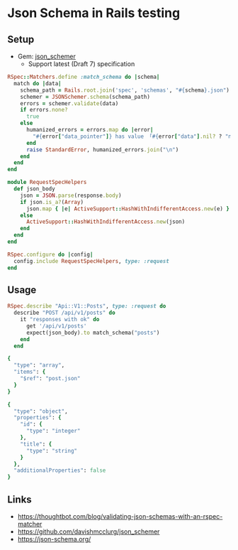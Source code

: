 # Json Schema in Rails testing

## Setup

- Gem: [json_schemer](https://github.com/davishmcclurg/json_schemer)
  - Support latest (Draft 7) specification

```ruby title=spec/support/json_schemer.rb
RSpec::Matchers.define :match_schema do |schema|
  match do |data|
    schema_path = Rails.root.join('spec', 'schemas', "#{schema}.json")
    schemer = JSONSchemer.schema(schema_path)
    errors = schemer.validate(data)
    if errors.none?
      true
    else
      humanized_errors = errors.map do |error|
        "#{error["data_pointer"]} has value 「#{error["data"].nil? ? "nil" : error["data"]}」, which is not match schema #{error["schema"].inspect}"
      end
      raise StandardError, humanized_errors.join("\n")
    end
  end
end
```

```ruby title=spec/support/request_spec_helpers.rb
module RequestSpecHelpers
  def json_body
    json = JSON.parse(response.body)
    if json.is_a?(Array)
      json.map { |e| ActiveSupport::HashWithIndifferentAccess.new(e) }
    else
      ActiveSupport::HashWithIndifferentAccess.new(json)
    end
  end
end

RSpec.configure do |config|
  config.include RequestSpecHelpers, type: :request
end
```

## Usage

```ruby title=spec/requests/api/v1/posts_spec.rb
RSpec.describe "Api::V1::Posts", type: :request do
  describe "POST /api/v1/posts" do
    it "responses with ok" do
      get '/api/v1/posts'
      expect(json_body).to match_schema("posts")
    end
  end
```

```ruby title=spec/schemas/posts.json
{
  "type": "array",
  "items": {
    "$ref": "post.json"
  }
}
```

```ruby title=spec/schemas/post.json
{
  "type": "object",
  "properties": {
    "id": {
      "type": "integer"
    },
    "title": {
      "type": "string"
    }
  },
  "additionalProperties": false
}
```

## Links

- https://thoughtbot.com/blog/validating-json-schemas-with-an-rspec-matcher
- https://github.com/davishmcclurg/json_schemer
- https://json-schema.org/
